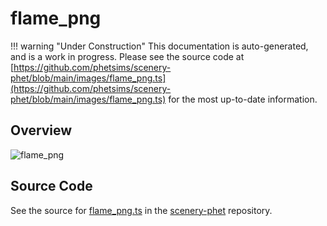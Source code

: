 # flame_png

!!! warning "Under Construction"
    This documentation is auto-generated, and is a work in progress. Please see the source code at
    [https://github.com/phetsims/scenery-phet/blob/main/images/flame_png.ts](https://github.com/phetsims/scenery-phet/blob/main/images/flame_png.ts) for the most up-to-date information.

## Overview



<img id="doc-image" alt="flame_png">
<script type="module">
import { flame_png } from '/lib/scenerystack.esm.min.js';

if ( flame_png instanceof HTMLImageElement ) {
  document.querySelector( '#doc-image' ).src = flame_png.src;
}
else if ( Array.isArray( flame_png ) ) {
  document.querySelector( '#doc-image' ).src = flame_png[ 0 ].url;
}
</script>




## Source Code

See the source for [flame_png.ts](https://github.com/phetsims/scenery-phet/blob/main/images/flame_png.ts) in the [scenery-phet](https://github.com/phetsims/scenery-phet) repository.
